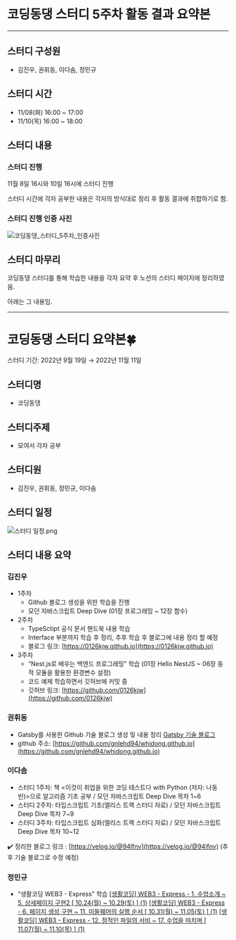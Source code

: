 # 코딩동댕 스터디 5주차 활동 결과 요약본

---

## 스터디 구성원

-   김진우, 권휘동, 이다솜, 정민규

## 스터디 시간

-   11/08(화) 16:00 ~ 17:00
-   11/10(목) 16:00 ~ 18:00

## 스터디 내용

### 스터디 진행

11월 8일 16시와 10일 16시에 스터디 진행

스터디 시간에 각자 공부한 내용은 각자의 방식대로 정리 후 활동 결과에 취합하기로 함.

### 스터디 진행 인증 사진

![코딩동댕_스터디_5주차_인증사진](https://user-images.githubusercontent.com/108377235/201101493-3258a787-0d8d-426b-ba22-e0c48ac7ec37.png)

## 스터디 마무리

코딩동댕 스터디를 통해 학습한 내용을 각자 요약 후 노션의 스터디 페이지에 정리하였음.

아래는 그 내용임.

---

# 코딩동댕 스터디 요약본🍀

스터디 기간: 2022년 9월 19일 → 2022년 11월 11일

## 스터디명

-   코딩동댕

## 스터디주제

-   모여서 각자 공부

## 스터디원

-   김진우, 권휘동, 정민규, 이다솜

## 스터디 일정

![스터디 일정.png](https://user-images.githubusercontent.com/108377235/201102394-ca95a05c-4278-4d6c-baf4-9529f20c2c9a.png)

## 스터디 내용 요약

### 김진우

-   1주차
    -   Github 블로그 생성을 위한 학습을 진행
    -   모던 자바스크립트 Deep Dive (01장 프로그래밍 ~ 12장 함수)
-   2주차
    -   TypeSctipt 공식 문서 핸드북 내용 학습
    -   Interface 부분까지 학습 후 정리, 추후 학습 후 블로그에 내용 정리 할 예정
    -   블로그 링크: [https://0126kjw.github.io](https://0126kjw.github.io)
-   3주차
    -   “Nest.js로 배우는 백엔드 프로그래밍” 학습 (01장 Hello NestJS ~ 06장 동적 모듈을 활용한 환경변수 설정)
    -   코드 예제 학습하면서 깃허브에 커밋 중
    -   깃허브 링크: [https://github.com/0126kjw](https://github.com/0126kjw)

### 권휘동

-   Gatsby를 사용한 Github 기술 블로그 생성 및 내용 정리
    [Gatsby 기술 블로그](https://www.notion.so/Gatsby-dd30045a699f452eaba4a4297140d652)
-   github 주소: [https://github.com/gnlehd94/whidong.github.io](https://github.com/gnlehd94/whidong.github.io)

### 이다솜

-   스터디 1주차: 책 <이것이 취업을 위한 코딩 테스트다 with Python (저자: 나동빈)>으로 알고리즘 기초 공부 / 모던 자바스크립트 Deep Dive 목차 1~6
-   스터디 2주차: 타입스크립트 기초(엘리스 트랙 스터디 자료) / 모던 자바스크립트 Deep Dive 목차 7~9
-   스터디 3주차: 타입스크립트 심화(엘리스 트랙 스터디 자료) / 모던 자바스크립트 Deep Dive 목차 10~12

✔️ 정리한 블로그 링크 : [https://velog.io/@94lfnv](https://velog.io/@94lfnv) (추후 기술 블로그로 수정 예정)

### 정민규

-   “생활코딩 WEB3 - Express” 학습
    [[생활코딩] WEB3 - Express - 1. 수업소개 ~ 5. 상세페이지 구현2 [ 10.24(월) ~ 10.29(토) ] (1)](https://www.notion.so/WEB3-Express-1-5-2-10-24-10-29-1-e4f749e4f2744b7ca853e134372d5587)
    [[생활코딩] WEB3 - Express - 6. 페이지 생성 구현 ~ 11. 미들웨어의 실행 순서 [ 10.31(월) ~ 11.05(토) ] (1)](https://www.notion.so/WEB3-Express-6-11-10-31-11-05-1-56cb4618954f4a4c8c8f9c2bf4bf13c0)
    [[생활코딩] WEB3 - Express - 12. 정적인 파일의 서비 ~ 17. 수업을 마치며 [ 11.07(월) ~ 11.10(목) ] (1)](https://www.notion.so/WEB3-Express-12-17-11-07-11-10-1-9aa17e6b4121443abc03118471b28ed1)
